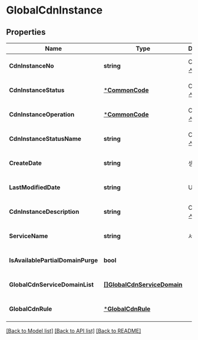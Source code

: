 # GlobalCdnInstance

## Properties
Name | Type | Description | Notes
------------ | ------------- | ------------- | -------------
**CdnInstanceNo** | **string** | CDN인스턴스번호 | [optional] [default to null]
**CdnInstanceStatus** | [***CommonCode**](CommonCode.md) | CDN인스턴스상태 | [optional] [default to null]
**CdnInstanceOperation** | [***CommonCode**](CommonCode.md) | CDN인스턴스OP | [optional] [default to null]
**CdnInstanceStatusName** | **string** | CDN인스턴스상태명 | [optional] [default to null]
**CreateDate** | **string** | 생성일자 | [optional] [default to null]
**LastModifiedDate** | **string** | UPTIME | [optional] [default to null]
**CdnInstanceDescription** | **string** | CDN인스턴스설명 | [optional] [default to null]
**ServiceName** | **string** | 서비스이름 | [optional] [default to null]
**IsAvailablePartialDomainPurge** | **bool** |  | [optional] [default to null]
**GlobalCdnServiceDomainList** | [**[]GlobalCdnServiceDomain**](GlobalCdnServiceDomain.md) |  | [optional] [default to null]
**GlobalCdnRule** | [***GlobalCdnRule**](GlobalCdnRule.md) |  | [optional] [default to null]

[[Back to Model list]](../README.md#documentation-for-models) [[Back to API list]](../README.md#documentation-for-api-endpoints) [[Back to README]](../README.md)


